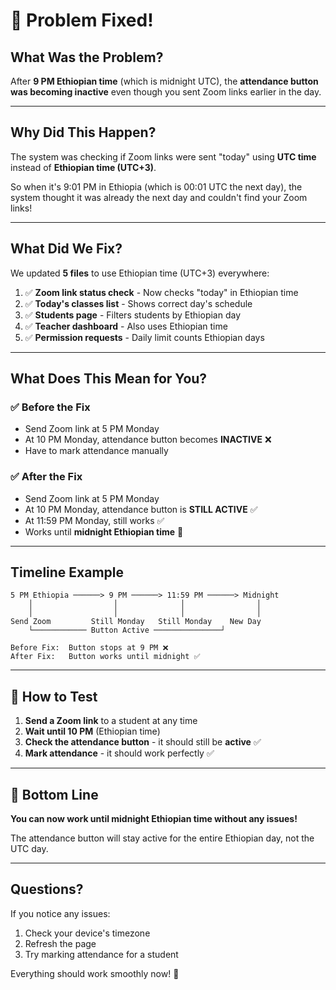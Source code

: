 # 🎉 Problem Fixed!

## What Was the Problem?

After **9 PM Ethiopian time** (which is midnight UTC), the **attendance button was becoming inactive** even though you sent Zoom links earlier in the day.

---

## Why Did This Happen?

The system was checking if Zoom links were sent "today" using **UTC time** instead of **Ethiopian time (UTC+3)**.

So when it's 9:01 PM in Ethiopia (which is 00:01 UTC the next day), the system thought it was already the next day and couldn't find your Zoom links!

---

## What Did We Fix?

We updated **5 files** to use Ethiopian time (UTC+3) everywhere:

1. ✅ **Zoom link status check** - Now checks "today" in Ethiopian time
2. ✅ **Today's classes list** - Shows correct day's schedule
3. ✅ **Students page** - Filters students by Ethiopian day
4. ✅ **Teacher dashboard** - Also uses Ethiopian time
5. ✅ **Permission requests** - Daily limit counts Ethiopian days

---

## What Does This Mean for You?

### ✅ Before the Fix

- Send Zoom link at 5 PM Monday
- At 10 PM Monday, attendance button becomes **INACTIVE** ❌
- Have to mark attendance manually

### ✅ After the Fix

- Send Zoom link at 5 PM Monday
- At 10 PM Monday, attendance button is **STILL ACTIVE** ✅
- At 11:59 PM Monday, still works ✅
- Works until **midnight Ethiopian time** 🎉

---

## Timeline Example

```
5 PM Ethiopia ──────> 9 PM ──────> 11:59 PM ──────> Midnight
    │                  │              │                │
    │                  │              │                │
Send Zoom         Still Monday   Still Monday    New Day
    └──────────── Button Active ───────────────┘

Before Fix:  Button stops at 9 PM ❌
After Fix:   Button works until midnight ✅
```

---

## 🧪 How to Test

1. **Send a Zoom link** to a student at any time
2. **Wait until 10 PM** (Ethiopian time)
3. **Check the attendance button** - it should still be **active** ✅
4. **Mark attendance** - it should work perfectly ✅

---

## 🎯 Bottom Line

**You can now work until midnight Ethiopian time without any issues!**

The attendance button will stay active for the entire Ethiopian day, not the UTC day.

---

## Questions?

If you notice any issues:

1. Check your device's timezone
2. Refresh the page
3. Try marking attendance for a student

Everything should work smoothly now! 🎉
